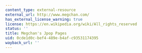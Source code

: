 ```yaml
---
content_type: external-resource
external_url: http://www.megchan.com/
has_external_license_warning: true
license: https://en.wikipedia.org/wiki/All_rights_reserved
status: ''
title: Megchan's Jpop Pages
uid: 0cde1d0c-bef4-489e-b4af-c93531174395
wayback_url: ''
---
```

